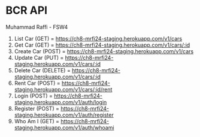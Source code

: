 # BCR API

Muhammad Raffi - FSW4

1. List Car (GET) = https://ch8-mrfi24-staging.herokuapp.com/v1/cars
2. Get Car (GET) = https://ch8-mrfi24-staging.herokuapp.com/v1/cars/:id
3. Create Car (POST) = https://ch8-mrfi24-staging.herokuapp.com/v1/cars
4. Update Car (PUT) = https://ch8-mrfi24-staging.herokuapp.com/v1/cars/:id
5. Delete Car (DELETE) = https://ch8-mrfi24-staging.herokuapp.com/v1/cars/:id
6. Rent Car (POST) = https://ch8-mrfi24-staging.herokuapp.com/v1/cars/:id/rent
7. Login (POST) = https://ch8-mrfi24-staging.herokuapp.com/v1/auth/login
8. Register (POST) = https://ch8-mrfi24-staging.herokuapp.com/v1/auth/register
9. Who Am I (GET) = https://ch8-mrfi24-staging.herokuapp.com/v1/auth/whoami
